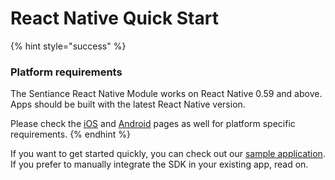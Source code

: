 # React Native Quick Start



{% hint style="success" %}
### Platform requirements

The Sentiance React Native Module works on React Native 0.59 and above. Apps should be built with the latest React Native version.

Please check the [iOS](../ios-sdk/) and [Android](../android-sdk/) pages as well for platform specific requirements.
{% endhint %}

If you want to get started quickly, you can check out our [sample application](https://github.com/sentiance/react-native-sentiance-example). If you prefer to manually integrate the SDK in your existing app, read on.

